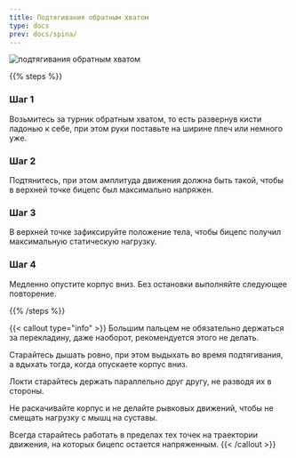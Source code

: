 ```yaml
---
title: Подтягивания обратным хватом
type: docs
prev: docs/spina/
---
```

![подтягивания обратным хватом](https://github.com/user-attachments/assets/62c8f236-9ff2-4ef5-b009-94a521a87508)



{{% steps %}}

### Шаг 1
Возьмитесь за турник обратным хватом, то есть развернув кисти ладонью к себе, при этом руки поставьте на ширине плеч или немного уже.

### Шаг 2
Подтянитесь, при этом амплитуда движения должна быть такой, чтобы в верхней точке бицепс был максимально напряжен.

### Шаг 3
В верхней точке зафиксируйте положение тела, чтобы бицепс получил максимальную статическую нагрузку.

### Шаг 4
Медленно опустите корпус вниз.
Без остановки выполняйте следующее повторение.

{{% /steps %}}

{{< callout type="info" >}}
﻿﻿Большим пальцем не обязательно держаться за перекладину, даже наоборот, рекомендуется этого не делать.
  
﻿﻿Старайтесь дышать ровно, при этом выдыхать во время подтягивания, а вдыхать тогда, когда опускаете корпус вниз.
  
﻿﻿Локти старайтесь держать параллельно друг другу, не разводя их в стороны.
  
﻿﻿Не раскачивайте корпус и не делайте рывковых движений, чтобы не смещать нагрузку с мышц на суставы.
  
﻿﻿Всегда старайтесь работать в пределах тех точек на траектории движения, на которых бицепс остается напряженным.
{{< /callout >}}
